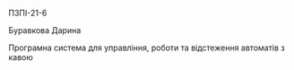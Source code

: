 ПЗПІ-21-6

Буравкова Дарина

Програмна система для управління, роботи та відстеження автоматів з кавою

